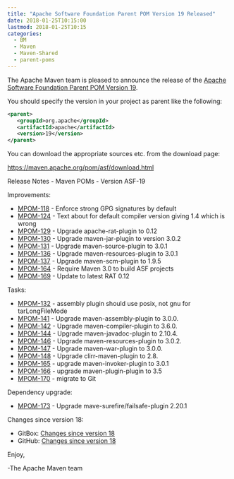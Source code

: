 ```yaml
---
title: "Apache Software Foundation Parent POM Version 19 Released"
date: 2018-01-25T10:15:00
lastmod: 2018-01-25T10:15
categories:
  - BM
  - Maven
  - Maven-Shared
  - parent-poms
---
```

The Apache Maven team is pleased to announce the release of the 
[Apache Software Foundation Parent POM Version 19](https://maven.apache.org/pom/asf/).

You should specify the version in your project as parent like the following:

```xml
<parent>
   <groupId>org.apache</groupId>
   <artifactId>apache</artifactId>
   <version>19</version>
</parent>
```
You can download the appropriate sources etc. from the download page:

https://maven.apache.org/pom/asf/download.html


<!-- more -->

Release Notes - Maven POMs - Version ASF-19

Improvements:

 * [MPOM-118](https://issues.apache.org/jira/browse/MPOM-118) - Enforce strong GPG signatures by default
 * [MPOM-124](https://issues.apache.org/jira/browse/MPOM-124) - Text about for default compiler version giving 1.4 which is wrong
 * [MPOM-129](https://issues.apache.org/jira/browse/MPOM-129) - Upgrade apache-rat-plugin to 0.12
 * [MPOM-130](https://issues.apache.org/jira/browse/MPOM-130) - Upgrade maven-jar-plugin to version 3.0.2
 * [MPOM-131](https://issues.apache.org/jira/browse/MPOM-131) - Upgrade maven-source-plugin to 3.0.1
 * [MPOM-136](https://issues.apache.org/jira/browse/MPOM-136) - Upgrade maven-resources-plugin to 3.0.1
 * [MPOM-137](https://issues.apache.org/jira/browse/MPOM-137) - Upgrade maven-scm-plugin to 1.9.5
 * [MPOM-164](https://issues.apache.org/jira/browse/MPOM-164) - Require Maven 3.0 to build ASF projects
 * [MPOM-169](https://issues.apache.org/jira/browse/MPOM-169) - Update to latest RAT 0.12

Tasks:

 * [MPOM-132](https://issues.apache.org/jira/browse/MPOM-132) - assembly plugin should use posix, not gnu for tarLongFileMode
 * [MPOM-141](https://issues.apache.org/jira/browse/MPOM-141) - Upgrade maven-assembly-plugin to 3.0.0.
 * [MPOM-142](https://issues.apache.org/jira/browse/MPOM-142) - Upgrade maven-compiler-plugin to 3.6.0.
 * [MPOM-144](https://issues.apache.org/jira/browse/MPOM-144) - Upgrade maven-javadoc-plugin to 2.10.4.
 * [MPOM-146](https://issues.apache.org/jira/browse/MPOM-146) - Upgrade maven-resources-plugin to 3.0.2.
 * [MPOM-147](https://issues.apache.org/jira/browse/MPOM-147) - Upgrade maven-war-plugin to 3.0.0.
 * [MPOM-148](https://issues.apache.org/jira/browse/MPOM-148) - Upgrade clirr-maven-plugin to 2.8.
 * [MPOM-165](https://issues.apache.org/jira/browse/MPOM-165) - upgrade maven-invoker-plugin to 3.0.1
 * [MPOM-166](https://issues.apache.org/jira/browse/MPOM-166) - upgrade maven-plugin-plugin to 3.5
 * [MPOM-170](https://issues.apache.org/jira/browse/MPOM-170) - migrate to Git
 
Dependency upgrade:

 * [MPOM-173](https://issues.apache.org/jira/browse/MPOM-173) - Upgrade mave-surefire/failsafe-plugin 2.20.1

Changes since version 18:

 * GitBox: [Changes since version 18][change-18]
 * GitHub: [Changes since version 18][change-github-18]


Enjoy,
    
-The Apache Maven team

[change-18]: https://gitbox.apache.org/repos/asf?p=maven-apache-parent.git;a=blobdiff;f=pom.xml;hb=apache-19;hpb=apache-18
[change-github-18]: https://github.com/apache/maven-apache-parent/compare/apache-18...apache-19

